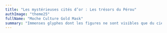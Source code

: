 ```yaml
---
title: "Les mystérieuses cités d’or : Les trésors du Pérou"
authImage: "theme25"
fullName: "Moche Culture Gold Mask"
summary: "Immenses glyphes dont les figures ne sont visibles que du ciel, divinités étranges et colorées sur des pots de terre, cités désertes, tombes comblent d’or."
---
```

